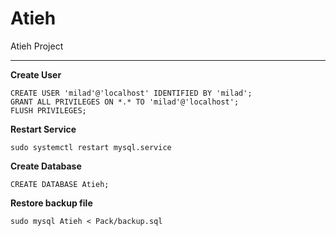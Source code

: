 # Atieh

Atieh Project

---

**Create User**
```mysql
CREATE USER 'milad'@'localhost' IDENTIFIED BY 'milad';
GRANT ALL PRIVILEGES ON *.* TO 'milad'@'localhost';
FLUSH PRIVILEGES;
```

**Restart Service**
```
sudo systemctl restart mysql.service
```

**Create Database**
```mysql
CREATE DATABASE Atieh;
```

**Restore backup file**
```
sudo mysql Atieh < Pack/backup.sql
```